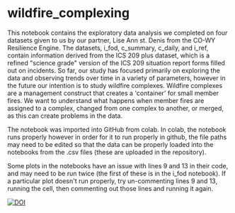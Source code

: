 # wildfire_complexing

This notebook contains the exploratory data analysis we completed on four datasets given to us by our partner, Lise Ann st. Denis from the CO-WY Resilience Engine. The datasets, i_fod, c_summary, c_daily, and i_ref, contain information derived from the ICS 209 plus dataset, which is a refined "science grade" version of the ICS 209 situation report forms filled out on incidents. So far, our study has focused primarily on exploring the data and observing trends over time in a variety of parameters, however in the future our intention is to study wildfire complexes. Wildfire complexes are a management construct that creates a 'container' for small member fires. We want to understand what happens when member fires are assigned to a complex, changed from one complex to another, or merged, as this can create problems in the data.

The notebook was imported into GitHub from colab. In colab, the notebook runs properly however in order for it to run properly in github, the file paths may need to be edited so that the data can be properly loaded into the notebooks from the .csv files (these are uploaded in the repository).

Some plots in the notebooks have an issue with lines 9 and 13 in their code, and may need to be run twice (the first of these is in the i_fod notebook). If a particular plot doesn't run properly, try un-commenting lines 9 and 13, running the cell, then commenting out those lines and running it again.

[![DOI](https://zenodo.org/badge/DOI/10.5281/zenodo.15331349.svg)](https://doi.org/10.5281/zenodo.15331349)

